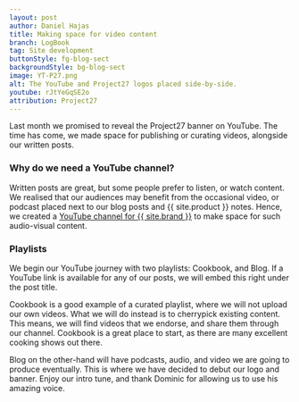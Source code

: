 ```yaml
---
layout: post
author: Daniel Hajas
title: Making space for video content
branch: LogBook
tag: Site development
buttonStyle: fg-blog-sect
backgroundStyle: bg-blog-sect
image: YT-P27.png
alt: The YouTube and Project27 logos placed side-by-side.
youtube: rJtYeGqSE2o
attribution: Project27
---
```


Last month we promised to reveal the Project27 banner on YouTube.
The time has come, we made space for publishing or curating videos, alongside our written posts.
<!-- excerpt-end -->

### Why do we need a YouTube channel?

Written posts are great, but some people prefer to listen, or watch content.
We realised that our audiences may benefit from the occasional video, or podcast placed next to our blog posts and {{ site.product }} notes.
Hence, we created a [YouTube channel for {{ site.brand }}](https://youtube.com/@project27skills) to make space for such audio-visual content.

### Playlists

We begin our YouTube journey with two playlists: Cookbook, and Blog.
If a YouTube link is available for any of our posts, we will embed this right under the post title.

Cookbook is a good example of a curated playlist, where we will not upload our own videos.
What we will do instead is to cherrypick existing content.
This means, we will find videos that we endorse, and share them through our channel.
Cookbook is a great place to start, as there are many excellent cooking shows out there.

Blog on the other-hand will have podcasts, audio, and video we are going to produce eventually.
This is where we have decided to debut our logo and banner.
Enjoy our intro tune, and thank Dominic for allowing us to use his amazing voice.